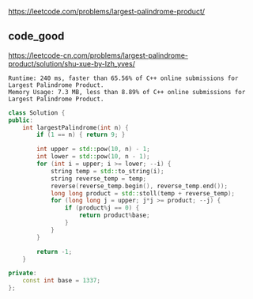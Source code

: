 
https://leetcode.com/problems/largest-palindrome-product/


## code_good
https://leetcode-cn.com/problems/largest-palindrome-product/solution/shu-xue-by-lzh_yves/

```
Runtime: 240 ms, faster than 65.56% of C++ online submissions for Largest Palindrome Product.
Memory Usage: 7.3 MB, less than 8.89% of C++ online submissions for Largest Palindrome Product.
```

```cpp
class Solution {
public:
    int largestPalindrome(int n) {
        if (1 == n) { return 9; }

        int upper = std::pow(10, n) - 1;
        int lower = std::pow(10, n - 1);
        for (int i = upper; i >= lower; --i) {
            string temp = std::to_string(i);
            string reverse_temp = temp;
            reverse(reverse_temp.begin(), reverse_temp.end());
            long long product = std::stoll(temp + reverse_temp);
            for (long long j = upper; j*j >= product; --j) {
                if (product%j == 0) {
                    return product%base;
                }
            }
        }

        return -1;
    }

private:
    const int base = 1337;
};
```
